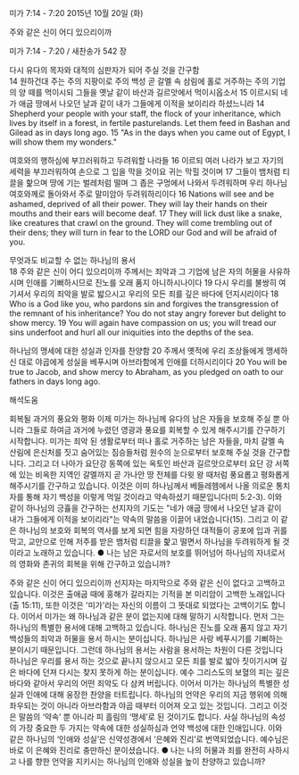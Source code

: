 미가 7:14 - 7:20 
2015년 10월 20일 (화)

주와 같은 신이 어디 있으리이까



미가 7:14 - 7:20 / 새찬송가 542 장


다시 유다의 목자와 대적의 심판자가 되어 주실 것을 간구함  
14 원하건대 주는 주의 지팡이로 주의 백성 곧 갈멜 속 삼림에 홀로 거주하는 주의 기업의 양 떼를 먹이시되 그들을 옛날 같이 바산과 길르앗에서 먹이시옵소서 15 이르시되 네가 애굽 땅에서 나오던 날과 같이 내가 그들에게 이적을 보이리라 하셨느니라 
14 Shepherd your people with your staff, the flock of your inheritance, which lives by itself in a forest, in fertile pasturelands. Let them feed in Bashan and Gilead as in days long ago. 15 "As in the days when you came out of Egypt, I will show them my wonders." 

여호와의 행하심에 부끄러워하고 두려워할 나라들
16 이르되 여러 나라가 보고 자기의 세력을 부끄러워하여 손으로 그 입을 막을 것이요 귀는 막힐 것이며 17 그들이 뱀처럼 티끌을 핥으며 땅에 기는 벌레처럼 떨며 그 좁은 구멍에서 나와서 두려워하며 우리 하나님 여호와께로 돌아와서 주로 말미암아 두려워하리이다
16 Nations will see and be ashamed, deprived of all their power. They will lay their hands on their mouths and their ears will become deaf. 17 They will lick dust like a snake, like creatures that crawl on the ground. They will come trembling out of their dens; they will turn in fear to the LORD our God and will be afraid of you. 

무엇과도 비교할 수 없는 하나님의 용서  
18 주와 같은 신이 어디 있으리이까 주께서는 죄악과 그 기업에 남은 자의 허물을 사유하시며 인애를 기뻐하시므로 진노를 오래 품지 아니하시나이다 19 다시 우리를 불쌍히 여기셔서 우리의 죄악을 발로 밟으시고 우리의 모든 죄를 깊은 바다에 던지시리이다 
18 Who is a God like you, who pardons sin and forgives the transgression of the remnant of his inheritance? You do not stay angry forever but delight to show mercy. 19 You will again have compassion on us; you will tread our sins underfoot and hurl all our iniquities into the depths of the sea. 

하나님의 맹세에 대한 성실과 인자를 찬양함
20 주께서 옛적에 우리 조상들에게 맹세하신 대로 야곱에게 성실을 베푸시며 아브라함에게 인애를 더하시리이다
20 You will be true to Jacob, and show mercy to Abraham, as you pledged on oath to our fathers in days long ago.

해석도움





회복될 과거의 풍요와 평화
이제 미가는 하나님께 유다의 남은 자들을 보호해 주실 뿐 아니라 그들로 하여금 과거에 누렸던 영광과 풍요를 회복할 수 있게 해주시기를 간구하기 시작합니다. 미가는 죄악 된 생활로부터 떠나 홀로 거주하는 남은 자들을, 마치 갈멜 속 산림에 은신처를 짓고 숨어있는 짐승들처럼 원수의 눈으로부터 보호해 주실 것을 간구합니다. 그리고 더 나아가 요단강 동쪽에 있는 옥토인 바산과 길르앗으로부터 요단 강 서쪽에 있는 비옥한 지역인 갈멜까지 곧 가나안 땅 전체를 다윗 왕 때처럼 풍요롭고 평화롭게 해주시기를 간구하고 있습니다. 이것은 이미 하나님께서 베들레헴에서 나올 의로운 통치자를 통해 자기 백성을 이렇게 먹일 것이라고 약속하셨기 때문입니다(미 5:2-3). 이와 같이 하나님의 긍휼을 간구하는 선지자의 기도는 "네가 애굽 땅에서 나오던 날과 같이 내가 그들에게 이적을 보이리라"는 약속의 말씀을 이끌어 내었습니다(15). 그리고 이 같은 하나님의 보호와 회복의 역사를 보게 되면 힘을 자랑하던 대적들이 공포에 입과 귀를 막고, 교만으로 인해 저주를 받은 뱀처럼 티끌을 핥고 떨면서 하나님을 두려워하게 될 것이라고 노래하고 있습니다.
● 나는 남은 자로서의 보호를 뛰어넘어 하나님의 자녀로서의 영화와 존귀의 회복을 위해 간구하고 있습니까?  

주와 같은 신이 어디 있으리이까 
선지자는 마지막으로 주와 같은 신이 없다고 고백하고 있습니다. 이것은 출애굽 때에 홍해가 갈라지는 기적을 본 미리암이 고백한 노래입니다(출 15:11), 또한 이것은 '미가'라는 자신의 이름이 그 뜻대로 되었다는 고백이기도 합니다. 이어서 미가는 왜 하나님과 같은 분이 없는지에 대해 말하기 시작합니다. 먼저 그는 하나님의 특별한 용서에 대해 고백하고 있습니다. 하나님은 진노를 오래 품지 않고 자기 백성들의 죄악과 허물을 용서 하시는 분이십니다. 하나님은 사랑 베푸시기를 기뻐하는 분이시기 때문입니다. 그런데 하나님의 용서는 사람을 용서하는 차원이 다른 것입니다 하나님은 우리를 용서 하는 것으로 끝나지 않으시고 모든 죄를 발로 밟아  짓이기시며 깊은 바다에 던져 다시는 찾지 못하게 하는 분이십니다. 예수 그리스도의 보혈의 피는 깊은 바다와 같아서 우리의 어떤 죄악도 다 삼켜 버립니다. 이어서 미가는 하나님의 특별한 성실과 인애에 대해 웅장한 찬양을 터트립니다. 하나님의 언약은 우리의 지금 행위에 의해 좌우되는 것이 아니라 아브라함과 야곱 때부터 이어져 오고 있는 것입니다. 그리고 이것은 말씀의 ‘약속’ 뿐 아니라 피 흘림의 ‘맹세’로 된 것이기도 합니다. 사실 하나님의 속성의 가장 중요한 두 가지는 약속에 대한 성실하심과 언약 백성에 대한 인애입니다. 이와 같은 하나님의 ‘인애와 성실’은 신약성경에서 ‘은혜와 진리’로 번역되었습니다. 예수님은 바로 이 은혜와 진리로 충만하신 분이셨습니다. 
● 나는 나의 허물과 죄를 완전히 사하시고 나를 향한 언약을 지키시는 하나님의 인애와 성실을 높이 찬양하고 있습니까?